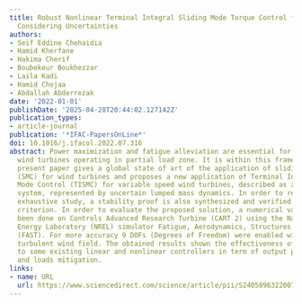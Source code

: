```yaml
---
title: Robust Nonlinear Terminal Integral Sliding Mode Torque Control for Wind Turbines
  Considering Uncertainties
authors:
- Seif Eddine Chehaidia
- Hamid Kherfane
- Hakima Cherif
- Boubekeur Boukhezzar
- Laila Kadi
- Hamid Chojaa
- Abdallah Abderrezak
date: '2022-01-01'
publishDate: '2025-04-28T20:44:02.127142Z'
publication_types:
- article-journal
publication: '*IFAC-PapersOnLine*'
doi: 10.1016/j.ifacol.2022.07.316
abstract: Power maximization and fatigue alleviation are essential for variable speed
  wind turbines operating in partial load zone. It is within this framework that the
  present paper gives a global state of art of the application of sliding mode control
  (SMC) for wind turbines and proposes a new application of Terminal Integral Sliding
  Mode Control (TISMC) for variable speed wind turbines, described as a mechatronic
  system, represented by uncertain lumped mass dynamics. In order to represent a relatively
  exhaustive study, a stability proof is also synthesized and verified using the Lyapunov
  criterion. In order to evaluate the proposed solution, a numerical validation has
  been done on Controls Advanced Research Turbine (CART 2) using the National Renewable
  Energy Laboratory (NREL) simulator Fatigue, Aerodynamics, Structures and Turbulence
  (FAST). For more accuracy 9 DOFs (Degrees of Freedom) were enabled with a realistic
  turbulent wind field. The obtained results shown the effectiveness of TISMC compared
  to some existing linear and nonlinear controllers in term of output power maximization
  and loads mitigation.
links:
- name: URL
  url: https://www.sciencedirect.com/science/article/pii/S2405896322007170
---
```

